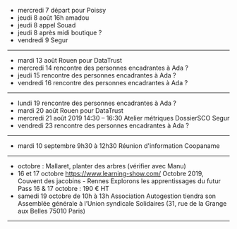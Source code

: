 - mercredi 7 départ pour Poissy
- jeudi 8 août 16h amadou
- jeudi 8 appel Souad
- jeudi 8 après midi boutique ?
- vendredi 9 Segur
---
- mardi 13 août Rouen pour DataTrust
- mercredi 14 rencontre des personnes encadrantes à Ada ?
- jeudi 15 rencontre des personnes encadrantes à Ada ?
- vendredi 16 rencontre des personnes encadrantes à Ada ?
---
- lundi 19 rencontre des personnes encadrantes à Ada ?
- mardi 20 août Rouen pour DataTrust
- mercredi 21 août 2019 14:30 – 16:30 Atelier métriques DossierSCO Segur
- vendredi 23 rencontre des personnes encadrantes à Ada ?
---

- mardi 10 septembre 9h30 à 12h30 Réunion d'information Coopaname
---
- octobre : Mallaret, planter des arbres (vérifier avec Manu)
- 16 et 17 octobre https://www.learning-show.com/ Octobre 2019, Couvent des jacobins - Rennes   Explorons les apprentissages du futur  Pass 16 & 17 octobre : 190 € HT
- samedi 19 octobre de 10h à 13h Association Autogestion tiendra son Assemblée générale à l’Union syndicale Solidaires (31, rue de la Grange aux Belles 75010 Paris) 
---







